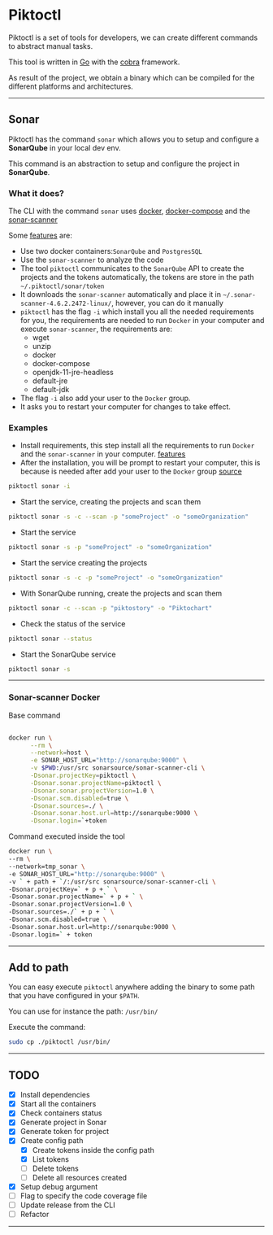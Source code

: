 # Piktoctl

Piktoctl is a set of tools for developers, we can create different commands to abstract manual tasks.

This tool is written in [Go](https://go.dev/) with the [cobra](https://github.com/spf13/cobra) framework.

As result of the project, we obtain a binary which can be compiled for the different platforms and architectures.

---

## Sonar

Piktoctl has the command `sonar` which allows you to setup and configure a **SonarQube** in your local dev env.

This command is an abstraction to setup and configure the project in **SonarQube**.

### What it does?

The CLI with the command `sonar` uses [docker](https://www.docker.com/), [docker-compose](https://docs.docker.com/compose/) and the [sonar-scanner](https://docs.sonarqube.org/latest/analysis/scan/sonarscanner/)

Some [features](#features) are:

- Use two docker containers:`SonarQube` and `PostgresSQL`
- Use the `sonar-scanner` to analyze the code
- The tool `piktoctl` communicates to the `SonarQube` API to create the projects and the tokens automatically, the tokens are store in the path `~/.piktoctl/sonar/token`
- It downloads the `sonar-scanner` automatically and place it in `~/.sonar-scanner-4.6.2.2472-linux/`, however, you can do it manually
- `piktoctl` has the flag `-i` which install you all the needed requirements for you, the requirements are needed to run `Docker` in your computer and execute `sonar-scanner`, the requirements are:
  - wget
  - unzip
  - docker
  - docker-compose
  - openjdk-11-jre-headless
  - default-jre
  - default-jdk
- The flag `-i` also add your user to the `Docker` group.
- It asks you to restart your computer for changes to take effect.

### Examples

- Install requirements, this step install all the requirements to run `Docker` and the `sonar-scanner` in your computer. [features](#features)
- After the installation, you will be prompt to restart your computer, this is because is needed after add your user to the `Docker` group [source](https://docs.docker.com/engine/install/linux-postinstall/)
```bash
piktoctl sonar -i
```

- Start the service, creating the projects and scan them
```bash
piktoctl sonar -s -c --scan -p "someProject" -o "someOrganization"
```

- Start the service
```bash
piktoctl sonar -s -p "someProject" -o "someOrganization"
```

- Start the service creating the projects
```bash
piktoctl sonar -s -c -p "someProject" -o "someOrganization"
```

- With SonarQube running, create the projects and scan them
```bash
piktoctl sonar -c --scan -p "piktostory" -o "Piktochart"
```

- Check the status of the service
```bash
piktoctl sonar --status 
```

- Start the SonarQube service
```bash
piktoctl sonar -s
```

---

### Sonar-scanner Docker


Base command

```bash
	
docker run \
      --rm \
      --network=host \
      -e SONAR_HOST_URL="http://sonarqube:9000" \
      -v $PWD:/usr/src sonarsource/sonar-scanner-cli \
      -Dsonar.projectKey=piktoctl \
      -Dsonar.sonar.projectName=piktoctl \
      -Dsonar.sonar.projectVersion=1.0 \
      -Dsonar.scm.disabled=true \
      -Dsonar.sources=./ \
      -Dsonar.sonar.host.url=http://sonarqube:9000 \
      -Dsonar.login=`+token
```

Command executed inside the tool

```bash
docker run \
--rm \
--network=tmp_sonar \
-e SONAR_HOST_URL="http://sonarqube:9000" \
-v ` + path + `/:/usr/src sonarsource/sonar-scanner-cli \
-Dsonar.projectKey=` + p + ` \
-Dsonar.sonar.projectName=` + p + ` \
-Dsonar.sonar.projectVersion=1.0 \
-Dsonar.sources=./` + p + ` \
-Dsonar.scm.disabled=true \
-Dsonar.sonar.host.url=http://sonarqube:9000 \
-Dsonar.login=` + token
```

---

## Add to path

You can easy execute `piktoctl` anywhere adding the binary to some path that you have configured in your `$PATH`.

You can use for instance the path:
`/usr/bin/`

Execute the command:
```bash
sudo cp ./piktoctl /usr/bin/
```

---

## TODO
- [x] Install dependencies
- [x] Start all the containers
- [x] Check containers status
- [x] Generate project in Sonar
- [x] Generate token for project
- [x] Create config path
  - [x] Create tokens inside the config path
  - [x] List tokens
  - [ ] Delete tokens
  - [ ] Delete all resources created
- [x] Setup debug argument
- [ ] Flag to specify the code coverage file
- [ ] Update release from the CLI
- [ ] Refactor

---